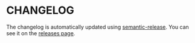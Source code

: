 # CHANGELOG

The changelog is automatically updated using
[semantic-release](https://github.com/semantic-release/semantic-release). You
can see it on the [releases page](https://github.com/igordanchenko/react-photo-album/releases).
